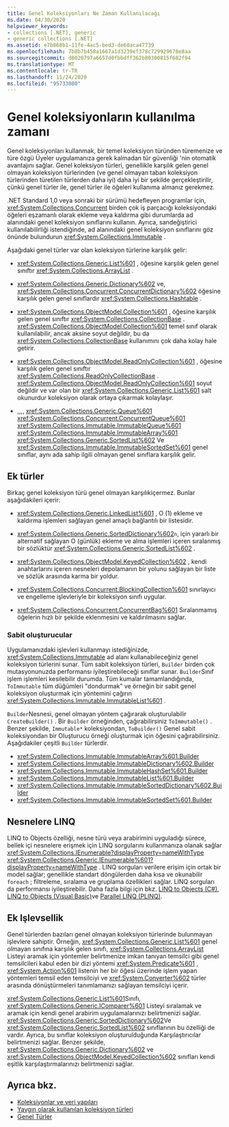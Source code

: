 ```yaml
---
title: Genel Koleksiyonları Ne Zaman Kullanılacağı
ms.date: 04/30/2020
helpviewer_keywords:
- collections [.NET], generic
- generic collections [.NET]
ms.assetid: e7b868b1-11fe-4ac5-bed3-de68aca47739
ms.openlocfilehash: 7b8b7b458a1667a1d3239ef378c729929678e8aa
ms.sourcegitcommit: d8020797a6657d0fbbdff362b80300815f682f94
ms.translationtype: MT
ms.contentlocale: tr-TR
ms.lasthandoff: 11/24/2020
ms.locfileid: "95733080"
---
```

# <a name="when-to-use-generic-collections"></a>Genel koleksiyonların kullanılma zamanı

Genel koleksiyonları kullanmak, bir temel koleksiyon türünden türemenize ve türe özgü Üyeler uygulamanıza gerek kalmadan tür güvenliği 'nin otomatik avantajını sağlar. Genel koleksiyon türleri, genellikle karşılık gelen genel olmayan koleksiyon türlerinden (ve genel olmayan taban koleksiyon türlerinden türetilen türlerden daha iyi) daha iyi bir şekilde gerçekleştirilir, çünkü genel türler ile, genel türler ile öğeleri kullanıma almanız gerekmez.

.NET Standard 1,0 veya sonraki bir sürümü hedefleyen programlar için, <xref:System.Collections.Concurrent> birden çok iş parçacığı koleksiyondaki öğeleri eşzamanlı olarak ekleme veya kaldırma gibi durumlarda ad alanındaki genel koleksiyon sınıflarını kullanın. Ayrıca, sandeğiştirici kullanılabilirliği istendiğinde, ad alanındaki genel koleksiyon sınıflarını göz önünde bulundurun <xref:System.Collections.Immutable> .

Aşağıdaki genel türler var olan koleksiyon türlerine karşılık gelir:

- <xref:System.Collections.Generic.List%601> , öğesine karşılık gelen genel sınıftır <xref:System.Collections.ArrayList> .

- <xref:System.Collections.Generic.Dictionary%602> ve, <xref:System.Collections.Concurrent.ConcurrentDictionary%602> öğesine karşılık gelen genel sınıflardır <xref:System.Collections.Hashtable> .

- <xref:System.Collections.ObjectModel.Collection%601> , öğesine karşılık gelen genel sınıftır <xref:System.Collections.CollectionBase> . <xref:System.Collections.ObjectModel.Collection%601> temel sınıf olarak kullanılabilir, ancak aksine soyut değildir, bu da <xref:System.Collections.CollectionBase> kullanımını çok daha kolay hale getirir.

- <xref:System.Collections.ObjectModel.ReadOnlyCollection%601> , öğesine karşılık gelen genel sınıftır <xref:System.Collections.ReadOnlyCollectionBase> . <xref:System.Collections.ObjectModel.ReadOnlyCollection%601> soyut değildir ve var olan bir <xref:System.Collections.Generic.List%601> salt okunurdur koleksiyon olarak ortaya çıkarmak kolaylaşır.

- ,,,, <xref:System.Collections.Generic.Queue%601> <xref:System.Collections.Concurrent.ConcurrentQueue%601> <xref:System.Collections.Immutable.ImmutableQueue%601> <xref:System.Collections.Immutable.ImmutableArray%601> <xref:System.Collections.Generic.SortedList%602> Ve <xref:System.Collections.Immutable.ImmutableSortedSet%601> genel sınıflar, aynı ada sahip ilgili olmayan genel sınıflara karşılık gelir.

## <a name="additional-types"></a>Ek türler

Birkaç genel koleksiyon türü genel olmayan karşılıkiçermez. Bunlar aşağıdakileri içerir:

- <xref:System.Collections.Generic.LinkedList%601> , O (1) ekleme ve kaldırma işlemleri sağlayan genel amaçlı bağlantılı bir listesidir.

- <xref:System.Collections.Generic.SortedDictionary%602>`n`, için yararlı bir alternatif sağlayan O (günlük) ekleme ve alma işlemleri içeren sıralanmış bir sözlüktür <xref:System.Collections.Generic.SortedList%602> .

- <xref:System.Collections.ObjectModel.KeyedCollection%602> , kendi anahtarlarını içeren nesneleri depolamanın bir yolunu sağlayan bir liste ve sözlük arasında karma bir yoldur.

- <xref:System.Collections.Concurrent.BlockingCollection%601> sınırlayıcı ve engelleme işlevleriyle bir koleksiyon sınıfı uygular.

- <xref:System.Collections.Concurrent.ConcurrentBag%601> Sıralanmamış öğelerin hızlı bir şekilde eklenmesini ve kaldırılmasını sağlar.

### <a name="immutable-builders"></a>Sabit oluşturucular

Uygulamanızdaki işlevleri kullanmayı istediğinizde, <xref:System.Collections.Immutable> ad alanı kullanabileceğiniz genel koleksiyon türlerini sunar. Tüm sabit koleksiyon türleri, `Builder` birden çok mutasyonunuzda performansı iyileştirebileceği sınıflar sunar. `Builder`Sınıf işlem işlemleri kesilebilir durumda. Tüm kumalar tamamlandığında, `ToImmutable` tüm düğümleri "dondurmak" ve örneğin bir sabit genel koleksiyon oluşturmak için yöntemini çağırın <xref:System.Collections.Immutable.ImmutableList%601> .

`Builder`Nesnesi, genel olmayan yöntem çağırarak oluşturulabilir `CreateBuilder()` . Bir `Builder` örneğinden, çağırabilirsiniz `ToImmutable()` . Benzer şekilde, `Immutable*` koleksiyondan, `ToBuilder()` Genel sabit koleksiyondan bir Oluşturucu örneği oluşturmak için öğesini çağırabilirsiniz. Aşağıdakiler çeşitli `Builder` türlerdir.

- <xref:System.Collections.Immutable.ImmutableArray%601.Builder>
- <xref:System.Collections.Immutable.ImmutableDictionary%602.Builder>
- <xref:System.Collections.Immutable.ImmutableHashSet%601.Builder>
- <xref:System.Collections.Immutable.ImmutableList%601.Builder>
- <xref:System.Collections.Immutable.ImmutableSortedDictionary%602.Builder>
- <xref:System.Collections.Immutable.ImmutableSortedSet%601.Builder>

## <a name="linq-to-objects"></a>Nesnelere LINQ

LINQ to Objects özelliği, nesne türü veya arabirimini uyguladığı sürece, bellek içi nesnelere erişmek için LINQ sorgularını kullanmanıza olanak sağlar <xref:System.Collections.IEnumerable?displayProperty=nameWithType> <xref:System.Collections.Generic.IEnumerable%601?displayProperty=nameWithType> . LINQ sorguları verilere erişim için ortak bir model sağlar; genellikle standart döngülerden daha kısa ve okunabilir `foreach` ; filtreleme, sıralama ve gruplama özellikleri sağlar. LINQ sorguları da performansı iyileştirebilir. Daha fazla bilgi için bkz. [LINQ to Objects (C#)](../../csharp/programming-guide/concepts/linq/linq-to-objects.md), [LINQ to Objects (Visual Basic)](../../visual-basic/programming-guide/concepts/linq/linq-to-objects.md)ve [Parallel LINQ (PLINQ)](../parallel-programming/introduction-to-plinq.md).

## <a name="additional-functionality"></a>Ek Işlevsellik

Genel türlerden bazıları genel olmayan koleksiyon türlerinde bulunmayan işlevlere sahiptir. Örneğin, <xref:System.Collections.Generic.List%601> genel olmayan sınıfına karşılık gelen sınıfı, <xref:System.Collections.ArrayList> Listeyi aramak için yöntemler belirtmenize imkan tanıyan temsilci gibi genel temsilcileri kabul eden bir dizi yöntemi <xref:System.Predicate%601> , <xref:System.Action%601> listenin her bir öğesi üzerinde işlem yapan yöntemleri temsil eden temsilciyi ve <xref:System.Converter%602> türler arasında dönüştürmeleri tanımlamanızı sağlayan temsilciyi içerir.

<xref:System.Collections.Generic.List%601>Sınıfı, <xref:System.Collections.Generic.IComparer%601> Listeyi sıralamak ve aramak için kendi genel arabirim uygulamalarınızı belirtmenizi sağlar. <xref:System.Collections.Generic.SortedDictionary%602>Ve <xref:System.Collections.Generic.SortedList%602> sınıflarının bu özelliği de vardır. Ayrıca, bu sınıflar koleksiyon oluşturulduğunda Karşılaştırıcılar belirtmenizi sağlar. Benzer şekilde, <xref:System.Collections.Generic.Dictionary%602> ve <xref:System.Collections.ObjectModel.KeyedCollection%602> sınıfları kendi eşitlik karşılaştırmalarınızı belirtmenizi sağlar.

## <a name="see-also"></a>Ayrıca bkz.

- [Koleksiyonlar ve veri yapıları](index.md)
- [Yaygın olarak kullanılan koleksiyon türleri](commonly-used-collection-types.md)
- [Genel Türler](../generics/index.md)
